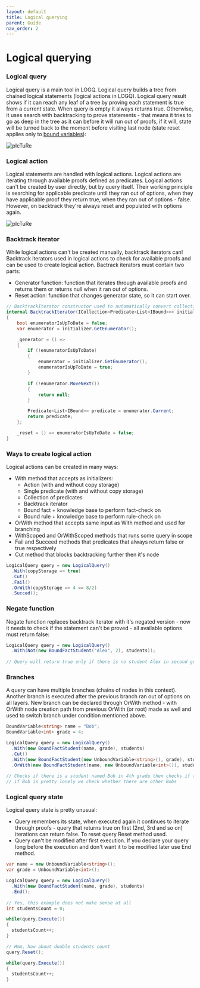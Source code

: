 ```yaml
---
layout: default
title: Logical querying
parent: Guide
nav_order: 2
---
```


# Logical querying

### Logical query

Logical query is a main tool in LOGQ. Logical query builds a tree from chained logical statements (logical actions in LOGQ). 
Logical query result shows if it can reach any leaf of a tree by proving each statement is true from a current state. When query is empty it always returns true.
Otherwise, it uses search with backtracking to prove statements - that means it tries to go as deep in the tree as it can before it will run out of proofs, 
if it will, state will be turned back to the moment before visiting last node (state reset applies only to [bound variables](https://alexiush.github.io/LOGQ/knowledge.html#variables)):

![pIcTuRe](https://i.imgur.com/QgcnYe8.png)

### Logical action

Logical statements are handled with logical actions. Logical actions are iterating through available proofs defined as predicates.
Logical actions can't be created by user directly, but by query itself. Their working principle is searching for 
applicable predicate until they ran out of options, when they have applicable proof they return true, when they ran out of options - false.
However, on backtrack they're always reset and populated with options again.

![pIcTuRe](https://i.imgur.com/VMNP5Qm.png)

### Backtrack iterator

While logical actions can't be created manually, backtrack iterators can! Backtrack iterators used in logical actions to check for available proofs 
and can be used to create logical action. Bactrack iterators must contain two parts:
- Generator function: function that iterates through available proofs and returns them or returns null when it ran out of options.
- Reset action: function that changes generator state, so it can start over.

```cs
// BacktrackIterator constructor used to automatically convert collection of predicates (ICollection<Predicate<List<IBound>>> actionInitializer)
internal BacktrackIterator(ICollection<Predicate<List<IBound>>> initializer)
{
    bool enumeratorIsUpToDate = false;
    var enumerator = initializer.GetEnumerator();

    _generator = () =>
    {
        if (!enumeratorIsUpToDate)
        {
            enumerator = initializer.GetEnumerator();
            enumeratorIsUpToDate = true;
        }

        if (!enumerator.MoveNext())
        {
            return null;
        }

        Predicate<List<IBound>> predicate = enumerator.Current;
        return predicate;
    };

    _reset = () => enumeratorIsUpToDate = false;
}
```

### Ways to create logical action

Logical actions can be created in many ways:
- With method that accepts as initializers:
  - Action (with and without copy storage) 
  - Single predicate (with and without copy storage)
  - Collection of predicates
  - Backtrack iterator
  - Bound fact + knowledge base to perform fact-check on
  - Bound rule + knowledge base to perform rule-check on 
- OrWith method that accepts same input as With method and used for branching
- WithScoped and OrWithScoped methods that runs some query in scope
- Fail and Succeed methods that predicates that always return false or true respectively
- Cut method that blocks backtracking further then it's node

```cs
LogicalQuery query = new LogicalQuery()
  .With(copyStorage => true) 
  .Cut()
  .Fail()
  .OrWith(copyStorage => 4 == 8/2)
  .Succed();
```

### Negate function

Negate function replaces backtrack iterator with it's negated version - now it needs to check 
if the statement can't be proved - all available options must return false:

```cs
LogicalQuery query = new LogicalQuery()
  .With(Not(new BoundFactStudent("Alex", 2), students));
  
// Query will return true only if there is no student Alex in second grade
```

### Branches

A query can have multiple branches (chains of nodes in this context). Another branch is executed after the previous branch ran out of options on all layers.
New branch can be declared through OrWith method - with OrWith node creation path from previous OrWith (or root) made as well and used to switch branch
under condition mentioned above.

```cs
BoundVariable<string> name = "Bob";
BoundVariable<int> grade = 4;

LogicalQuery query = new LogicalQuery()
  .With(new BoundFactStudent(name, grade), students)
  .Cut()
  .With(new BoundFactStudent(new UnboundVariable<string>(), grade), students)
  .OrWith(new BoundFactStudent(name, new UnboundVariable<int>()), students);
  
// Checks if there is a student named Bob in 4th grade then checks if there are another students in 4th grade 
// if Bob is pretty lonely we check whether there are other Bobs
```

### Logical query state

Logical query state is pretty unusual:
- Query remembers its state, when executed again it continues to iterate through proofs - query that returns true on first (2nd, 3rd and so on) iterations
can return false. To reset query Reset method used.
- Query can't be modified after first execution. If you declare your query long before the execution and don't want it to be modified later use End method.

```cs
var name = new UnboundVariable<string>();
var grade = UnboundVariable<int>();

LogicalQuery query = new LogicalQuery()
  .With(new BoundFactStudent(name, grade), students)
  .End(); 
  
// Yes, this example does not make sense at all
int studentsCount = 0;

while(query.Execute())
{
  studentsCount++;
}

// Hmm, how about double students count
query.Reset();

while(query.Execute())
{
  studentsCount++;
}
```
